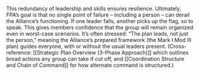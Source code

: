 This redundancy of leadership and skills ensures resilience. Ultimately, FPA’s goal is that no single point of failure – including a person – can derail the Alliance’s functioning. If one leader falls, another picks up the flag, so to speak. This gives members confidence that the group will remain organized even in worst-case scenarios. It’s often stressed: “The plan leads, not just the person,” meaning the Alliance’s prepared framework (the Mark I Mod III plan) guides everyone, with or without the usual leaders present. (Cross-reference: [[Strategic Plan Overview (3-Phase Approach)]] which outlines broad actions any group can take if cut off, and [[Coordination Structure and Chain of Command]] for how alternate command is structured.)